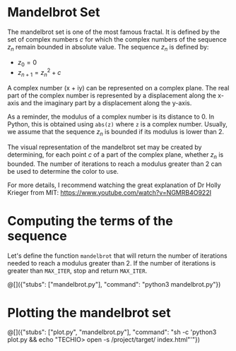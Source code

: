 # Mandelbrot Set

The mandelbrot set is one of the most famous fractal. It is defined by the set of complex numbers $c$ for which the complex numbers of the sequence $z_n$ remain bounded in absolute value. The sequence $z_n$ is defined by:

- $z_0 = 0$
- $z_{n+1} = z_n^2 + c$

A complex number (x + iy) can be represented on a complex plane. The real part of the complex number is represented by a displacement along the x-axis and the imaginary part by a displacement along the y-axis.

As a reminder, the modulus of a complex number is its distance to 0. In Python, this is obtained using `abs(z)` where `z` is a complex number. Usually, we assume that the sequence $z_n$ is bounded if its modulus is lower than 2.

The visual representation of the mandelbrot set may be created by determining, for each point $c$ of a part of the complex plane, whether $z_n$ is bounded. The number of iterations to reach a modulus greater than 2 can be used to determine the color to use.

For more details, I recommend watching the great explanation of Dr Holly Krieger from MIT: https://www.youtube.com/watch?v=NGMRB4O922I

# Computing the terms of the sequence

Let's define the function `mandelbrot` that will return the number of iterations needed to reach a modulus greater than 2. If the number of iterations is greater than `MAX_ITER`, stop and return `MAX_ITER`.

@[]({"stubs": ["mandelbrot.py"], "command": "python3 mandelbrot.py"})

# Plotting the mandelbrot set

@[]({"stubs": ["plot.py", "mandelbrot.py"], "command": "sh -c 'python3 plot.py && echo \"TECHIO> open -s /project/target/ index.html\"'"})

